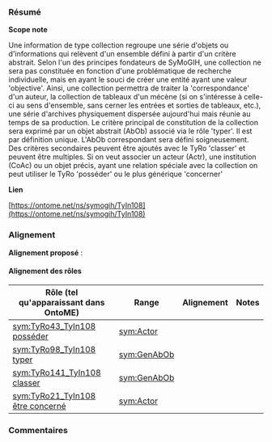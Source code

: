 ### Résumé

**Scope note**

Une information de type collection regroupe une série d'objets ou d'informations qui relèvent d'un ensemble défini à partir d'un critère abstrait. Selon l'un des principes fondateurs de SyMoGIH, une collection ne sera pas constituée en fonction d'une problématique de recherche individuelle, mais en ayant le souci de créer une entité ayant une valeur 'objective'. Ainsi, une collection permettra de traiter la 'correspondance' d'un auteur, la collection de tableaux d'un mécène (si on s'intéresse à celle-ci au sens d'ensemble, sans cerner les entrées et sorties de tableaux, etc.), une série d'archives physiquement dispersée aujourd'hui mais réunie au temps de sa production. Le critère principal de constitution de la collection sera exprimé par un objet abstrait (AbOb) associé via le rôle 'typer'. Il est par définition unique. L'AbOb correspondant sera défini soigneusement. Des critères secondaires peuvent être ajoutés avec le TyRo 'classer' et peuvent être multiples. Si on veut associer un acteur (Actr), une institution (CoAc) ou un objet précis, ayant une relation spéciale avec la collection on peut utiliser le TyRo 'posséder' ou le plus générique 'concerner'

**Lien**

[https://ontome.net/ns/symogih/TyIn108](https://ontome.net/ns/symogih/TyIn108)

### Alignement

**Alignement proposé** :

#### Alignement des rôles

| Rôle (tel qu'apparaissant dans OntoME) | Range | Alignement | Notes |
| ----- | ----- | ----- | ----- |
| [sym:TyRo43_TyIn108 posséder](https://ontome.net/ns/symogih/TyRo43_TyIn108) | [sym:Actor](https://ontome.net/ns/symogih/Actor) |   |   |
| [sym:TyRo98_TyIn108 typer](https://ontome.net/ns/symogih/TyRo98_TyIn108) | [sym:GenAbOb](https://ontome.net/ns/symogih/GenAbOb) |   |   |
| [sym:TyRo141_TyIn108 classer](https://ontome.net/ns/symogih/TyRo141_TyIn108) | [sym:GenAbOb](https://ontome.net/ns/symogih/GenAbOb) |   |   |
| [sym:TyRo21_TyIn108 être concerné](https://ontome.net/ns/symogih/TyRo21_TyIn108) | [sym:Actor](https://ontome.net/ns/symogih/Actor) |   |   |

### Commentaires